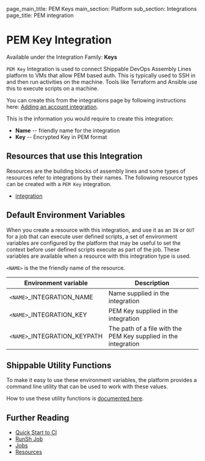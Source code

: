 page_main_title: PEM Keys
main_section: Platform
sub_section: Integrations
page_title: PEM integration

# PEM Key Integration

Available under the Integration Family: **Keys**

`PEM Key` Integration is used to connect Shippable DevOps Assembly Lines platform to VMs that allow PEM based auth. This is typically used to SSH in and then run activities on the machine. Tools like Terraform and Ansible use this to execute scripts on a machine.

You can create this from the integrations page by following instructions here: [Adding an account integration](/platform/management/integrations/#adding-an-account-integration).

This is the information you would require to create this integration:

* **Name** -- friendly name for the integration
* **Key** -- Encrypted Key in PEM format

## Resources that use this Integration
Resources are the building blocks of assembly lines and some types of resources refer to integrations by their names. The following resource types can be created with a `PEM Key` integration.

* [integration](/platform/workflow/resource/integration)

## Default Environment Variables
When you create a resource with this integration, and use it as an `IN` or `OUT` for a job that can execute user defined scripts, a set of environment variables are configured by the platform that may be useful to set the context before user defined scripts execute as part of the job. These variables are available when a resource with this integration type is used.

`<NAME>` is the the friendly name of the resource.

| Environment variable						| Description                         |
| ------------- 								|------------------------------------ |
| `<NAME>`\_INTEGRATION\_NAME   			| Name supplied in the integration |
| `<NAME>`\_INTEGRATION\_KEY				| PEM Key supplied in the integration |
| `<NAME>`\_INTEGRATION\_KEYPATH				| The path of a file with the PEM Key supplied in the integration |

## Shippable Utility Functions
To make it easy to use these environment variables, the platform provides a command line utility that can be used to work with these values.

How to use these utility functions is [documented here](/platform/tutorial/workflow/using-shipctl).

## Further Reading
* [Quick Start to CI](/getting-started/ci-sample)
* [RunSh Job](/platform/workflow/job/runsh)
* [Jobs](/platform/workflow/job/overview)
* [Resources](/platform/workflow/resource/overview)
